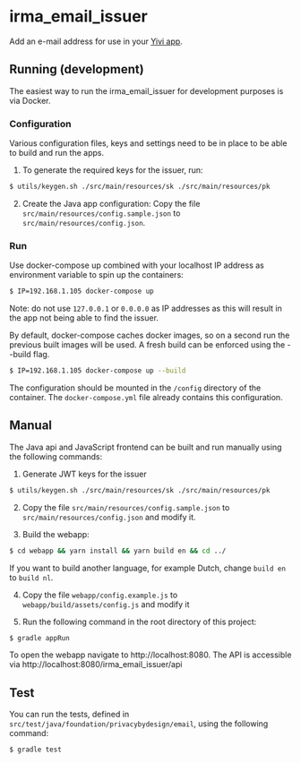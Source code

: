 
# irma_email_issuer

Add an e-mail address for use in your [Yivi app](https://github.com/privacybydesign/irmamobile).

## Running (development)
The easiest way to run the irma_email_issuer for development purposes is via Docker.

### Configuration
Various configuration files, keys and settings need to be in place to be able to build and run the apps.

1. To generate the required keys for the issuer, run:
```bash
$ utils/keygen.sh ./src/main/resources/sk ./src/main/resources/pk
```

2. Create the Java app configuration:
Copy the file `src/main/resources/config.sample.json` to `src/main/resources/config.json`.

### Run
Use docker-compose up combined with your localhost IP address as environment variable to spin up the containers:
```bash
$ IP=192.168.1.105 docker-compose up
```
Note: do not use `127.0.0.1` or `0.0.0.0` as IP addresses as this will result in the app not being able to find the issuer.

By default, docker-compose caches docker images, so on a second run the previous built images will be used. A fresh build can be enforced using the --build flag.
```bash
$ IP=192.168.1.105 docker-compose up --build
```

The configuration should be mounted in the `/config` directory of the container. The `docker-compose.yml` file already contains this configuration.

## Manual
The Java api and JavaScript frontend can be built and run manually using the following commands:

1. Generate JWT keys for the issuer
```bash
$ utils/keygen.sh ./src/main/resources/sk ./src/main/resources/pk
```

2. Copy the file `src/main/resources/config.sample.json` to `src/main/resources/config.json` and modify it.

3. Build the webapp:
```bash
$ cd webapp && yarn install && yarn build en && cd ../
```
If you want to build another language, for example Dutch, change `build en` to `build nl`.

4. Copy the file `webapp/config.example.js` to `webapp/build/assets/config.js` and modify it 

5. Run the following command in the root directory of this project:
```bash
$ gradle appRun
```

To open the webapp navigate to http://localhost:8080. The API is accessible via http://localhost:8080/irma_email_issuer/api

## Test
You can run the tests, defined in `src/test/java/foundation/privacybydesign/email`, using the following command:
```bash
$ gradle test
```
